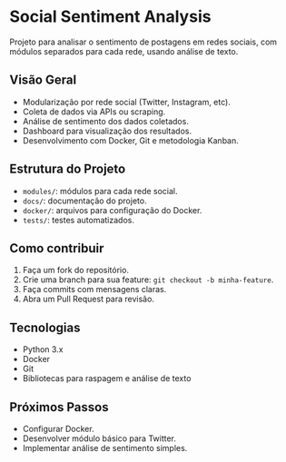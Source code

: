 # Social Sentiment Analysis

Projeto para analisar o sentimento de postagens em redes sociais, com módulos separados para cada rede, usando análise de texto.

## Visão Geral

- Modularização por rede social (Twitter, Instagram, etc).
- Coleta de dados via APIs ou scraping.
- Análise de sentimento dos dados coletados.
- Dashboard para visualização dos resultados.
- Desenvolvimento com Docker, Git e metodologia Kanban.

## Estrutura do Projeto

- `modules/`: módulos para cada rede social.
- `docs/`: documentação do projeto.
- `docker/`: arquivos para configuração do Docker.
- `tests/`: testes automatizados.

## Como contribuir

1. Faça um fork do repositório.
2. Crie uma branch para sua feature: `git checkout -b minha-feature`.
3. Faça commits com mensagens claras.
4. Abra um Pull Request para revisão.

## Tecnologias

- Python 3.x
- Docker
- Git
- Bibliotecas para raspagem e análise de texto

## Próximos Passos

- Configurar Docker.
- Desenvolver módulo básico para Twitter.
- Implementar análise de sentimento simples.

